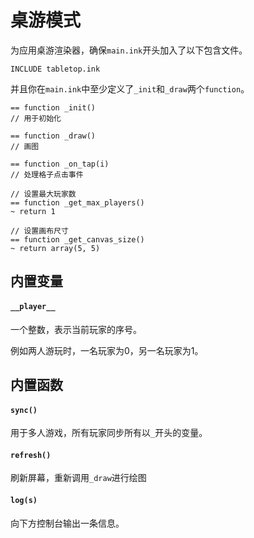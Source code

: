 # 桌游模式

为应用桌游渲染器，确保`main.ink`开头加入了以下包含文件。

```
INCLUDE tabletop.ink
```

并且你在`main.ink`中至少定义了`_init`和`_draw`两个`function`。

```
== function _init()
// 用于初始化

== function _draw()
// 画图

== function _on_tap(i)
// 处理格子点击事件

// 设置最大玩家数
== function _get_max_players()
~ return 1

// 设置画布尺寸
== function _get_canvas_size()
~ return array(5, 5)
```

## 内置变量

#### `__player__`

一个整数，表示当前玩家的序号。

例如两人游玩时，一名玩家为0，另一名玩家为1。

## 内置函数

#### `sync()`

用于多人游戏，所有玩家同步所有以`_`开头的变量。

#### `refresh()`

刷新屏幕，重新调用`_draw`进行绘图

#### `log(s)`

向下方控制台输出一条信息。
